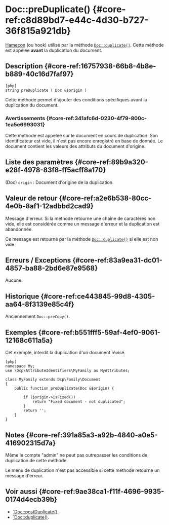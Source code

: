 # Doc::preDuplicate()  {#core-ref:c8d89bd7-e44c-4d30-b727-36f815a921db}

<div class="short-description" markdown="1">  

[Hameçon][hook] (ou hook) utilisé par la méthode [`Doc::duplicate()`][doccopy].
Cette méthode est appelée **avant** la duplication du document.

</div>

## Description {#core-ref:16757938-66b8-4b8e-b889-40c16d7faf97}

    [php]
    string preDuplicate ( Doc &$origin )

Cette méthode permet d'ajouter des conditions spécifiques avant la duplication
du document.

### Avertissements {#core-ref:341afc6d-0230-4f79-800c-1ea5e6993031}

Cette méthode est appelée sur le document en cours de duplication.
Son identificateur est vide, il n'est pas encore enregistré en base de donnée.
Le document contient les valeurs des attributs du document d'origine.

## Liste des paramètres {#core-ref:89b9a320-e28f-4978-83f8-ff5acff8a170}

(Doc) `origin`
:   Document d'origine de la duplication.

## Valeur de retour {#core-ref:a2e6b538-80cc-4e0b-8af1-12adbbd2cad9}

Message d'erreur. Si la méthode retourne une chaîne de caractères non vide, elle
est considérée comme un message d'erreur et la duplication est abandonnée.

Ce message est retourné par la méthode [`Doc::duplicate()`][doccopy] si elle
est non vide.

## Erreurs / Exceptions {#core-ref:83a9ea31-dc01-4857-ba88-2bd6e87e9568}

Aucune.


## Historique {#core-ref:ce443845-99d8-4305-aa64-8f3139e85c4f}

Anciennement `Doc::preCopy()`.

## Exemples {#core-ref:b551fff5-59af-4ef0-9061-12168c611a5a}

Cet exemple, interdit la duplication d'un document révisé.

    [php]
    namespace My;
    use \Dcp\AttributeIdentifiers\MyFamily as MyAttributes;
    
    class MyFamily extends Dcp\Family\Document
    {
        public function preDuplicate(Doc &$origin) {
            
            if ($origin->isFixed())
                return "Fixed document - not duplicated";
            }
            return '';
        }
    }

## Notes {#core-ref:391a85a3-a92b-4840-a0e5-416902315d7a}

Même le compte "admin" ne peut pas outrepasser les conditions de duplication de
cette méthode.

Le menu de duplication n'est pas accessible si cette méthode retourne un
message d'erreur.

## Voir aussi {#core-ref:9ae38ca1-f11f-4696-9935-0174d4ecb39b}


*   [`Doc::postDuplicate()][postcopy].
*   [`Doc::duplicate()][doccopy].

<!-- links -->
[doccopy]:      #core-ref:f7d4f454-0e45-40bd-9f4c-b149ab620295
[precopy]:      #core-ref:c8d89bd7-e44c-4d30-b727-36f815a921db
[postcopy]:     #core-ref:d3a5ed05-5efd-441f-a276-c9423a89d874
[hook]:             http://fr.wikipedia.org/wiki/Hook_(informatique) "Définition de Hook sur wikipedia"